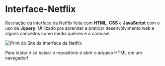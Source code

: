 # Interface-Netflix
Recriação da interface da Netflix feita com **HTML**, **CSS** e **JavaScript** com o uso de **Jquery**. Utilizado pra aprender e praticar desenvolvimento web e alguns conceitos como media queries e o carousel.

![Print do Site da Interface da Netflix](img/Gif-Site.gif)

Para testar é só baixar o repositório e abrir o arquivo HTML em um navegador!

